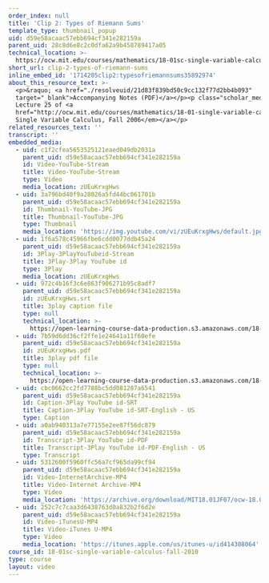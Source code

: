 ```yaml
---
order_index: null
title: 'Clip 2: Types of Riemann Sums'
template_type: thumbnail_popup
uid: d59e58acaac57ebb694cf341e282159a
parent_uid: 28c8d6e8c2c0dfa62a9b458789417a05
technical_location: >-
  https://ocw.mit.edu/courses/mathematics/18-01sc-single-variable-calculus-fall-2010/unit-3-the-definite-integral-and-its-applications/exam-3/review-for-exam-3/clip-2-types-of-riemann-sums
short_url: clip-2-types-of-riemann-sums
inline_embed_id: '1714205clip2:typesofriemannsums35892974'
about_this_resource_text: >-
  <p>&raquo; <a href="./resolveuid/21d83f839bd50c9cc132f77d2bb4b093"
  target="_blank">Accompanying Notes (PDF)</a></p><p class="scholar_medsm">From
  Lecture 25 of <a
  href="http://ocw.mit.edu/courses/mathematics/18-01-single-variable-calculus-fall-2006/video-lectures/"><em>18.01
  Single Variable Calculus, Fall 2006</em></a></p>
related_resources_text: ''
transcript: ''
embedded_media:
  - uid: c1f2cfea5653525121eaed049db2031a
    parent_uid: d59e58acaac57ebb694cf341e282159a
    id: Video-YouTube-Stream
    title: Video-YouTube-Stream
    type: Video
    media_location: zUEuKrxgHws
  - uid: 3a796bd40f9a28026a5fd44bc061701b
    parent_uid: d59e58acaac57ebb694cf341e282159a
    id: Thumbnail-YouTube-JPG
    title: Thumbnail-YouTube-JPG
    type: Thumbnail
    media_location: 'https://img.youtube.com/vi/zUEuKrxgHws/default.jpg'
  - uid: 1f6a578c45966fbe6cdd0077ddb45a24
    parent_uid: d59e58acaac57ebb694cf341e282159a
    id: 3Play-3PlayYouTubeid-Stream
    title: 3Play-3Play YouTube id
    type: 3Play
    media_location: zUEuKrxgHws
  - uid: 972c4b16f3c6e863f906271b95c8adf7
    parent_uid: d59e58acaac57ebb694cf341e282159a
    id: zUEuKrxgHws.srt
    title: 3play caption file
    type: null
    technical_location: >-
      https://open-learning-course-data-production.s3.amazonaws.com/18-01sc-single-variable-calculus-fall-2010/d7203e7406c60ca6ba92f777f80e3193_zUEuKrxgHws.srt
  - uid: 7b59d6dd36cf2ffe1e24641a11f60efe
    parent_uid: d59e58acaac57ebb694cf341e282159a
    id: zUEuKrxgHws.pdf
    title: 3play pdf file
    type: null
    technical_location: >-
      https://open-learning-course-data-production.s3.amazonaws.com/18-01sc-single-variable-calculus-fall-2010/773e7b282a915320bf1b0991c90748d5_zUEuKrxgHws.pdf
  - uid: cbc0662cc2fd7788bc5dd081287a6541
    parent_uid: d59e58acaac57ebb694cf341e282159a
    id: Caption-3Play YouTube id-SRT
    title: Caption-3Play YouTube id-SRT-English - US
    type: Caption
  - uid: a0ab940313a7e77155e2ee87f56dc879
    parent_uid: d59e58acaac57ebb694cf341e282159a
    id: Transcript-3Play YouTube id-PDF
    title: Transcript-3Play YouTube id-PDF-English - US
    type: Transcript
  - uid: 5312600f5960ffc56a7cf965da99cf94
    parent_uid: d59e58acaac57ebb694cf341e282159a
    id: Video-InternetArchive-MP4
    title: Video-Internet Archive-MP4
    type: Video
    media_location: 'https://archive.org/download/MIT18.01JF07/ocw-18.01-f07-lec25_300k.mp4'
  - uid: 252c7c7caa3d6438763d0a832b2f6d2e
    parent_uid: d59e58acaac57ebb694cf341e282159a
    id: Video-iTunesU-MP4
    title: Video-iTunes U-MP4
    type: Video
    media_location: 'https://itunes.apple.com/us/itunes-u/id414308064'
course_id: 18-01sc-single-variable-calculus-fall-2010
type: course
layout: video
---
```

